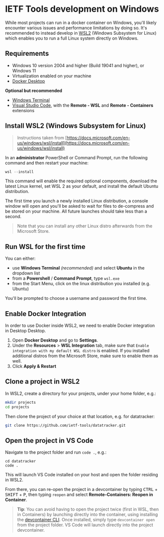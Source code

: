 # IETF Tools development on Windows

While most projects can run in a docker container on Windows, you'll likely encounter various issues and performance limitations by doing so. It's recommended to instead develop in [WSL2](https://docs.microsoft.com/en-us/windows/wsl/) (Windows Subsystem for Linux) which enables you to run a full Linux system directly on Windows.

## Requirements

- Windows 10 version 2004 and higher (Build 19041 and higher), or Windows 11
- Virtualization enabled on your machine
- [Docker Desktop](https://desktop.docker.com/win/main/amd64/Docker%20Desktop%20Installer.exe)

**Optional but recommended**

- [Windows Terminal](https://aka.ms/terminal)
- [Visual Studio Code](https://code.visualstudio.com/), with the **Remote - WSL** and **Remote - Containers** extensions

## Install WSL2 (Windows Subsystem for Linux)

> Instructions taken from [https://docs.microsoft.com/en-us/windows/wsl/install](https://docs.microsoft.com/en-us/windows/wsl/install)

In an **administrator** PowerShell or Command Prompt, run the following command and then restart your machine:

```powershell
wsl --install
```

This command will enable the required optional components, download the latest Linux kernel, set WSL 2 as your default, and install the default Ubuntu distribution.

The first time you launch a newly installed Linux distribution, a console window will open and you'll be asked to wait for files to de-compress and be stored on your machine. All future launches should take less than a second.

> Note that you can install any other Linux distro afterwards from the Microsoft Store.

## Run WSL for the first time

You can either:
- use **Windows Terminal** *(recommended)* and select **Ubuntu** in the dropdown list
- from a **Powershell** / **Command Prompt**, type `wsl.exe`
- from the Start Menu, click on the linux distribution you installed (e.g. Ubuntu)

You'll be prompted to choose a username and password the first time.

## Enable Docker Integration

In order to use Docker inside WSL2, we need to enable Docker integration in Desktop Desktop.

1. Open **Docker Desktop** and go to **Settings**.
2. Under the **Resources** > **WSL Integration** tab, make sure that `Enable integration with my default WSL distro` is enabled. If you installed additional distros from the Microsoft Store, make sure to enable them as well.
3. Click **Apply & Restart**

## Clone a project in WSL2

In WSL2, create a directory for your projects, under your home folder, e.g.:

```sh
mkdir projects
cd projects
```

Then clone the project of your choice at that location, e.g. for datatracker:

```sh
git clone https://github.com/ietf-tools/datatracker.git
```

## Open the project in VS Code

Navigate to the project folder and run `code .`, e.g.:
```
cd datatracker
code .
```

This will launch VS Code installed on your host and open the folder residing in WSL2.

From there, you can re-open the project in a devcontainer by typing <kbd>CTRL</kbd> + <kbd>SHIFT</kbd> + <kbd>P</kbd>, then typing `reopen` and select **Remote-Containers: Reopen in Container**. 

> **Tip**: You can avoid having to open the project twice (first in WSL, then in Containers) by launching directly into the container, using installing the [devcontainer CLI](https://code.visualstudio.com/docs/remote/devcontainer-cli#_the-dev-container-cli).
> Once installed, simply type `devcontainer open` from the project folder. VS Code will launch directly into the project devcontainer.
